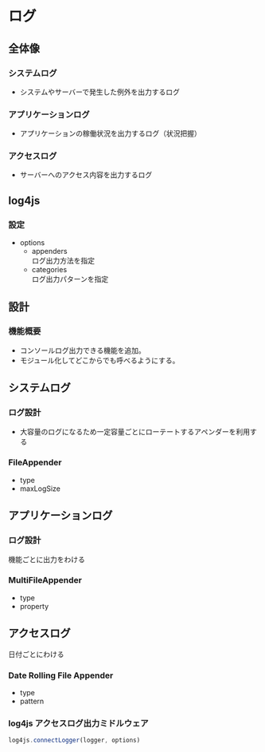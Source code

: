 # ログ

## 全体像

### システムログ
- システムやサーバーで発生した例外を出力するログ

### アプリケーションログ
- アプリケーションの稼働状況を出力するログ（状況把握）

### アクセスログ
- サーバーへのアクセス内容を出力するログ

## log4js
### 設定
- options
    - appenders  
    ログ出力方法を指定
    - categories  
    ログ出力パターンを指定

## 設計
### 機能概要
- コンソールログ出力できる機能を追加。
- モジュール化してどこからでも呼べるようにする。

## システムログ
### ログ設計
- 大容量のログになるため一定容量ごとにローテートするアペンダーを利用する

### FileAppender
- type
- maxLogSize

## アプリケーションログ

### ログ設計
機能ごとに出力をわける

### MultiFileAppender
- type
- property

## アクセスログ
日付ごとにわける

### Date Rolling File Appender
- type 
- pattern

### log4js アクセスログ出力ミドルウェア
```js
log4js.connectLogger(logger, options)
```